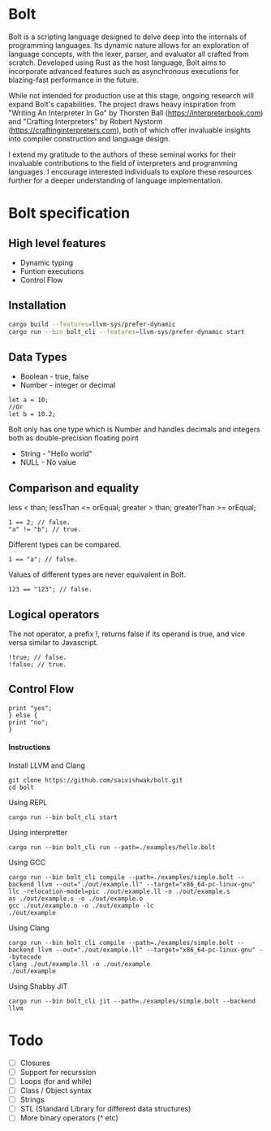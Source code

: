 # Bolt

Bolt is a scripting language designed to delve deep into the internals of programming languages. Its dynamic nature allows for an exploration of language concepts, with the lexer, parser, and evaluator all crafted from scratch. Developed using Rust as the host language, Bolt aims to incorporate advanced features such as asynchronous executions for blazing-fast performance in the future.

While not intended for production use at this stage, ongoing research will expand Bolt's capabilities. The project draws heavy inspiration from "Writing An Interpreter In Go" by Thorsten Ball (https://interpreterbook.com) and "Crafting Interpreters" by Robert Nystorm (https://craftinginterpreters.com), both of which offer invaluable insights into compiler construction and language design.

I extend my gratitude to the authors of these seminal works for their invaluable contributions to the field of interpreters and programming languages. I encourage interested individuals to explore these resources further for a deeper understanding of language implementation.

# Bolt specification

## High level features

- Dynamic typing
- Funtion executions
- Control Flow

## Installation
```sh
cargo build --features=llvm-sys/prefer-dynamic
cargo run --bin bolt_cli --features=llvm-sys/prefer-dynamic start
```

## Data Types

- Boolean - true, false
- Number - integer or decimal

```
let a = 10;
//Or
let b = 10.2;
```

Bolt only has one type which is Number and handles decimals and integers both as double-precision floating point

- String - "Hello world"
- NULL - No value

## Comparison and equality

less < than;
lessThan <= orEqual;
greater > than;
greaterThan >= orEqual;

```
1 == 2; // false.
"a" != "b"; // true.
```

Different types can be compared.

```
1 == "a"; // false.
```

Values of different types are never equivalent in Bolt.

```
123 == "123"; // false.
```

## Logical operators

The not operator, a prefix !, returns false if its operand is true, and vice
versa similar to Javascript.

```
!true; // false.
!false; // true.
```

## Control Flow

```if (condition) {
print "yes";
} else {
print "no";
}
```

#### Instructions

Install LLVM and Clang

```shell
git clone https://github.com/saivishwak/bolt.git
cd bolt
```

Using REPL

```shell
cargo run --bin bolt_cli start
```

Using interpretter

```shell
cargo run --bin bolt_cli run --path=./examples/hello.bolt
```

Using GCC

```shell
cargo run --bin bolt_cli compile --path=./examples/simple.bolt --backend llvm --out="./out/example.ll" --target="x86_64-pc-linux-gnu"
llc -relocation-model=pic ./out/example.ll -o ./out/example.s
as ./out/example.s -o ./out/example.o
gcc ./out/example.o -o ./out/example -lc
./out/example
```

Using Clang

```shell
cargo run --bin bolt_cli compile --path=./examples/simple.bolt --backend llvm --out="./out/example.ll" --target="x86_64-pc-linux-gnu" --bytecode
clang ./out/example.ll -o ./out/example
./out/example
```

Using Shabby JIT

```shell
cargo run --bin bolt_cli jit --path=./examples/simple.bolt --backend llvm
```

# Todo

- [ ] Closures
- [ ] Support for recurssion
- [ ] Loops (for and while)
- [ ] Class / Object syntax
- [ ] Strings
- [ ] STL (Standard Library for different data structures)
- [ ] More binary operators (^ etc)
